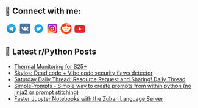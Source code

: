 ## 🔎 Connect with me:
[<img src="https://github.com/bullbesh/bullbesh/blob/main/images/Telegram.png" width="32" height="32" />](https://t.me/bullbesh)
[<img src="https://github.com/bullbesh/bullbesh/blob/main/images/VK.png" width="32" height="32" />](https://vk.com/bullbesh)
[<img src="https://github.com/bullbesh/bullbesh/blob/main/images/Twitter.png" width="32" height="32" />](https://twitter.com/bullbesh1)
[<img src="https://github.com/bullbesh/bullbesh/blob/main/images/Instagram.png" width="32" height="32" />](https://www.instagram.com/bullbesh)
[<img src="https://github.com/bullbesh/bullbesh/blob/main/images/Reddit.png" width="32" height="32" />](https://www.reddit.com/user/bullbesh)
[<img src="https://github.com/bullbesh/bullbesh/blob/main/images/YouTube.png" width="32" height="32" />](https://www.youtube.com/channel/UCtfjRs6uzgq5mfm8S06WTcg)

## 📕 Latest r/Python Posts
<!-- BLOG-POST-LIST:START -->
- [Thermal Monitoring for S25+](https://www.reddit.com/r/Python/comments/1ofk1vx/thermal_monitoring_for_s25/)
- [Skylos: Dead code + Vibe code security flaws detector](https://www.reddit.com/r/Python/comments/1ofevmc/skylos_dead_code_vibe_code_security_flaws_detector/)
- [Saturday Daily Thread: Resource Request and Sharing! Daily Thread](https://www.reddit.com/r/Python/comments/1ofdbzk/saturday_daily_thread_resource_request_and/)
- [SimplePrompts - Simple way to create prompts from within python &lpar;no jinja2 or prompt stitching&rpar;](https://www.reddit.com/r/Python/comments/1of6v3c/simpleprompts_simple_way_to_create_prompts_from/)
- [Faster Jupyter Notebooks with the Zuban Language Server](https://www.reddit.com/r/Python/comments/1oet078/faster_jupyter_notebooks_with_the_zuban_language/)
<!-- BLOG-POST-LIST:END -->
